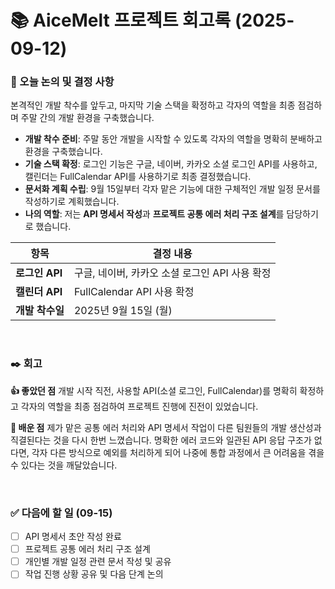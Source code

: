 # 📚 AiceMelt 프로젝트 회고록 (2025-09-12)

### 📌 오늘 논의 및 결정 사항
본격적인 개발 착수를 앞두고, 마지막 기술 스택을 확정하고 각자의 역할을 최종 점검하며 주말 간의 개발 환경을 구축했습니다.

- **개발 착수 준비**: 주말 동안 개발을 시작할 수 있도록 각자의 역할을 명확히 분배하고 환경을 구축했습니다.
- **기술 스택 확정**: 로그인 기능은 구글, 네이버, 카카오 소셜 로그인 API를 사용하고, 캘린더는 FullCalendar API를 사용하기로 최종 결정했습니다.
- **문서화 계획 수립**: 9월 15일부터 각자 맡은 기능에 대한 구체적인 개발 일정 문서를 작성하기로 계획했습니다.
- **나의 역할**: 저는 **API 명세서 작성**과 **프로젝트 공통 에러 처리 구조 설계**를 담당하기로 했습니다.

| 항목 | 결정 내용 |
| --- | --- |
| **로그인 API** | 구글, 네이버, 카카오 소셜 로그인 API 사용 확정 |
| **캘린더 API** | FullCalendar API 사용 확정 |
| **개발 착수일** | 2025년 9월 15일 (월) |

<br>

### ✒️ 회고

**👍 좋았던 점**
개발 시작 직전, 사용할 API(소셜 로그인, FullCalendar)를 명확히 확정하고 각자의 역할을 최종 점검하여 프로젝트 진행에 진전이 있었습니다.

**🤔 배운 점**
제가 맡은 공통 에러 처리와 API 명세서 작업이 다른 팀원들의 개발 생산성과 직결된다는 것을 다시 한번 느꼈습니다. 명확한 에러 코드와 일관된 API 응답 구조가 없다면, 각자 다른 방식으로 예외를 처리하게 되어 나중에 통합 과정에서 큰 어려움을 겪을 수 있다는 것을 깨달았습니다.

<br>

### ✅ 다음에 할 일 (09-15)
- [ ] API 명세서 초안 작성 완료
- [ ] 프로젝트 공통 에러 처리 구조 설계
- [ ] 개인별 개발 일정 관련 문서 작성 및 공유
- [ ] 작업 진행 상황 공유 및 다음 단계 논의
